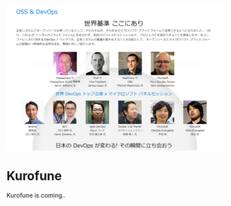 ![](https://raw.githubusercontent.com/TsuyoshiUshio/Kurofune/master/img/kurofune.png)

# Kurofune

Kurofune is coming..

